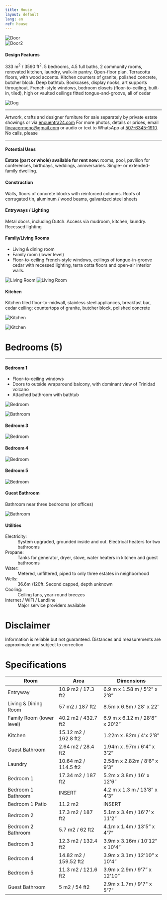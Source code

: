 ```yaml
---
title: House
layout: default
lang: en
ref: house
---
```


<!-- ![Door](/assets/img/info0.jpg){: style="float: left; margin-right: 2em;"} -->

<div class="row">


<div class="col-sm text-center">
<img src="/assets/img/info0.jpg" alt="Door">

</div>
<div class="col-sm text-center">
<img src="/assets/img/house1.jpg" alt="Door2">
</div>
</div>


#### Design Features

333 m<sup>2</sup> / 3590 ft<sup>2</sup>. 5 bedrooms, 4.5 full baths, 2 community rooms, renovated kitchen, laundry, walk-in pantry. Open-floor plan. Terracotta floors, with wood accents. Kitchen counters of granite, polished concrete, butcher block. Deep bathtub. Bookcases, display nooks, art supports throughout. French-style windows, bedroom closets (floor-to-ceiling, built-in, tiled), high or vaulted ceilings fitted tongue-and-groove, all of cedar


![Dog](/assets/img/dog.jpeg)

---

Artwork, crafts and designer furniture for sale separately by private estate showings or via <a href="https://encuentra24.com" target="_blank">encuentra24.com</a>
For more photos, details or prices, email <a href="mailto:fincacermeno@gmail.com">fincacermeno@gmail.com</a> or audio or text to WhatsApp at <a href="https://api.whatsapp.com/send?phone=+50763451910">507-6345-1910</a>. No calls, please

---

#### Potential Uses

**Estate (part or whole) available for rent now:** rooms, pool, pavilion for conferences, birthdays, weddings, anniversaries. Single- or extended-family dwelling.

#### Construction

Walls, floors of concrete blocks with reinforced columns. Roofs of corrugated tin, aluminum / wood beams, galvanized steel sheets



#### Entryways / Lighting

Metal doors, including Dutch. Access via mudroom, kitchen, laundry. Recessed lighting



#### Family/Living Rooms

* Living & dining room
* Family room (lower level)
* Floor-to-ceiling French-style windows, ceilings of tongue-in-groove cedar with recessed lighting, terra cotta floors and open-air interior walls.

![Living Room](/assets/img/living1.jpg)
![Living Room](/assets/img/living2.jpg)

#### Kitchen

Kitchen tiled floor-to-midwall, stainless steel appliances, breakfast bar, cedar ceiling; countertops of granite, butcher block, polished concrete

![Kitchen](/assets/img/kitchen1.jpg)

![Kitchen](/assets/img/kitchen2.jpg)





# Bedrooms (5)
---

#### Bedroom 1
* Floor-to-ceiling windows
* Doors to outside wraparound balcony, with dominant view of Trinidad volcano
* Attached bathroom with bathtub

![Bedroom](/assets/img/bedroom1.jpg)

![Bathroom](/assets/img/bathroom1.jpg)

#### Bedroom 3

![Bedroom](/assets/img/bedroom3.jpg)

#### Bedroom 4

![Bedroom](/assets/img/bedroom4.jpg)

#### Bedroom 5

![Bedroom](/assets/img/bedroom5.jpg)

#### Guest Bathroom
Bathroom near three bedrooms (or offices)

![Bathroom](/assets/img/bathroom2.jpg)



#### Utilities

<dl>

<dt>Electricity:</dt>
<dd>System upgraded, grounded inside and out. Electrical heaters for two bathrooms</dd>

<dt>Propane:</dt>
<dd>Tanks for generator, dryer, stove, water heaters in kitchen and guest bathrooms</dd>

<dt>Water:</dt>
<dd>Metered, unfiltered, piped to only three estates in neighborhood</dd>

<dt>Wells:</dt>
<dd>36.6m /120ft. Second capped, depth unknown</dd>

<dt>Cooling:</dt>
<dd>Ceiling fans, year-round breezes</dd>

<dt>Internet / WiFi / Landline</dt>
<dd>Major service providers available</dd>


</dl>


# Disclaimer  

Information is reliable but not guaranteed. Distances and measurements are approximate and subject to correction





# Specifications

| Room | Area | Dimensions |
|-|-|-|
| Entryway | 10.9 m2 / 17.3 ft2 | 6.9 m x 1.58 m / 5’2” x 2’8” |
| Living & Dining Room | 57 m2 / 187 ft2 | 8.5m x 6.8m / 28' x 22'  |
| Family Room (lower level) | 40.2 m2 / 432.7 ft2 | 6.9 m x 6.12 m / 28’8” x 20’2” |
| Kitchen | 15.12 m2 / 162.8 ft2 | 1.22m x .82m / 4’x 2’8” |
| Guest Bathroom | 2.64 m2 / 28.4 ft2 | 1.94m x .97m / 6’4” x 3’2” |
| Laundry | 10.64 m2 / 114.5 ft2 | 2.58m x 2.82m / 8’6” x 9’3” |
| Bedroom 1 | 17.34 m2 / 187 ft2 | 5.2m x 3.8m / 16’ x 12’6” |
| Bedroom 1 Bathroom | INSERT | 4.2 m x 1.3 m / 13’8” x 4’3” |
| Bedroom 1 Patio | 11.2 m2 | INSERT |
| Bedroom 2 | 17.3 m2 / 187 ft2 | 5.1m x 3.4m / 16’7’ x 11’2” |
| Bedroom 2 Bathroom | 5.7 m2 / 62 ft2   | 4.1m x 1.4m / 13’5” x 4’7”  |
| Bedroom 3 | 12.3 m2 / 132.4 ft2 | 3.9m x 3.16m / 10’12” x 10’4” |
| Bedroom 4 | 14.82 m2 / 159.52 ft2  | 3.9m x 3.1m / 12’10” x 10’4” |
| Bedroom 5 | 11.3 m2 / 121.6 ft2 | 3.9m x 2.9m / 9’7” x 12’10” |
| Guest Bathroom | 5 m2 / 54 ft2 | 2.9m x 1.7m / 9'7" x 5'7" |
